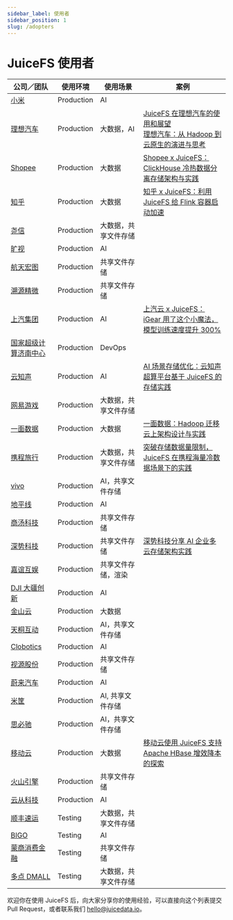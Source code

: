 ```yaml
---
sidebar_label: 使用者
sidebar_position: 1
slug: /adopters
---
```


# JuiceFS 使用者

| 公司／团队                                       | 使用环境   | 使用场景             | 案例                                                                                                                                                                                                  |
|--------------------------------------------------|------------|----------------------|-------------------------------------------------------------------------------------------------------------------------------------------------------------------------------------------------------|
| [小米](https://www.mi.com)                       | Production | AI                   |                                                                                                                                                                                                       |
| [理想汽车](https://www.lixiang.com)              | Production | 大数据，AI           | [JuiceFS 在理想汽车的使用和展望](https://juicefs.com/zh-cn/blog/li-auto-with-juicefs)<br />[理想汽车：从 Hadoop 到云原生的演进与思考](https://juicefs.com/zh-cn/blog/liauto-case-hadoop-cloudnatrive) |
| [Shopee](https://shopee.com)                     | Production | 大数据               | [Shopee x JuiceFS：ClickHouse 冷热数据分离存储架构与实践](https://juicefs.com/zh-cn/blog/shopee-clickhouse-with-juicefs)                                                                              |
| [知乎](https://www.zhihu.com)                    | Production | 大数据               | [知乎 x JuiceFS：利用 JuiceFS 给 Flink 容器启动加速](https://juicefs.com/zh-cn/blog/zhihu-flink-with-juicefs)                                                                                         |
| [尧信](https://www.yaoxinhd.com)                 | Production | 大数据，共享文件存储 |                                                                                                                                                                                                       |
| [旷视](https://megvii.com)                       | Production | AI                   |                                                                                                                                                                                                       |
| [航天宏图](https://www.piesat.cn)                | Production | 共享文件存储         |                                                                                                                                                                                                       |
| [溯源精微](https://www.geneway.cn)               | Production | 共享文件存储         |                                                                                                                                                                                                       |
| [上汽集团](https://www.saicmotor.com/chinese)    | Production | AI                   | [上汽云 x JuiceFS：iGear 用了这个小魔法，模型训练速度提升 300%](https://juicefs.com/zh-cn/blog/performance-boost-3x-on-igear-platform)                                                                |
| [国家超级计算济南中心](https://www.nsccjn.cn)    | Production | DevOps               |                                                                                                                                                                                                       |
| [云知声](https://www.unisound.com)               | Production | AI                   | [AI 场景存储优化：云知声超算平台基于 JuiceFS 的存储实践](https://juicefs.com/zh-cn/blog/juicefs-support-ai-storage-at-unisound)                                                                       |
| [网易游戏](https://game.163.com)                 | Production | 大数据，共享文件存储 |                                                                                                                                                                                                       |
| [一面数据](https://www.yimian.com.cn)            | Production | 大数据               | [一面数据：Hadoop 迁移云上架构设计与实践](https://juicefs.com/zh-cn/blog/yimiancase)                                                                                                                  |
| [携程旅行](https://www.ctrip.com)                | Production | 大数据，共享文件存储 | [突破存储数据量限制，JuiceFS 在携程海量冷数据场景下的实践](https://juicefs.com/zh-cn/blog/xiecheng-case)                                                                                              |
| [vivo](https://www.vivo.com)                     | Production | AI，共享文件存储     |                                                                                                                                                                                                       |
| [地平线](https://horizon.ai)                     | Production | AI                   |                                                                                                                                                                                                       |
| [商汤科技](https://www.sensetime.com/cn)         | Production | 共享文件存储         |                                                                                                                                                                                                       |
| [深势科技](https://www.dp.tech)                  | Production | 共享文件存储         | [深势科技分享 AI 企业多云存储架构实践](https://juicefs.com/zh-cn/blog/dptech-ai-storage-in-multi-cloud-practice)                                                                                      |
| [嘉谊互娱](http://www.joyient.com)               | Production | 共享文件存储，渲染   |                                                                                                                                                                                                       |
| [DJI 大疆创新](https://www.dji.com/cn)           | Production | AI                   |                                                                                                                                                                                                       |
| [金山云](https://www.ksyun.com)                  | Production | 大数据               |                                                                                                                                                                                                       |
| [天桐互动](https://www.kuaidianyuedu.com)        | Production | AI，共享文件存储     |                                                                                                                                                                                                       |
| [Clobotics](https://clobotics.com)               | Production | AI                   |                                                                                                                                                                                                       |
| [视源股份](http://www.cvte.com)                  | Production | 共享文件存储         |                                                                                                                                                                                                       |
| [蔚来汽车](https://www.nio.cn)                   | Production | AI                   |       |
| [米筐](https://www.ricequant.com/) | Production | AI, 共享文件存储 |    |
| [思必驰](https://www.aispeech.com/) | Production | AI，共享文件存储 |    |
| [移动云](https://ecloud.he.chinamobile.com)      | Production | 大数据               | [移动云使用 JuiceFS 支持 Apache HBase 增效降本的探索](https://juicefs.com/zh-cn/blog/juicefs-support-hbase-at-chinamobile-cloud)                                                                      |
| [火山引擎](https://www.volcengine.com)           | Production | 共享文件存储         |            |
| [云从科技](https://www.cloudwalk.com/)           | Production | AI |     |
| [顺丰速运](https://www.sf-express.com)           | Testing    | 大数据，共享文件存储 |                                                                                                                                                                                                       |
| [BIGO](https://bigo.tv)                          | Testing    | AI                   |                                                                                                                                                                                                       |
| [蒙商消费金融](https://www.mengshangxiaofei.com) | Testing    | 共享文件存储         |                                                                                                                                                                                                       |
| [多点 DMALL](https://www.dmall.com)              | Testing    | 大数据，共享文件存储 |                                                                                                                                                                                                       |

欢迎你在使用 JuiceFS 后，向大家分享你的使用经验，可以直接向这个列表提交 Pull Request，或者联系我们 hello@juicedata.io。
